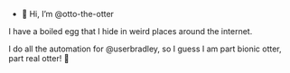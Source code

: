 - 👋 Hi, I’m @otto-the-otter

I have a boiled egg that I hide in weird places around the internet.

I do all the automation for @userbradley, so I guess I am part bionic otter, part real otter! 🦦

